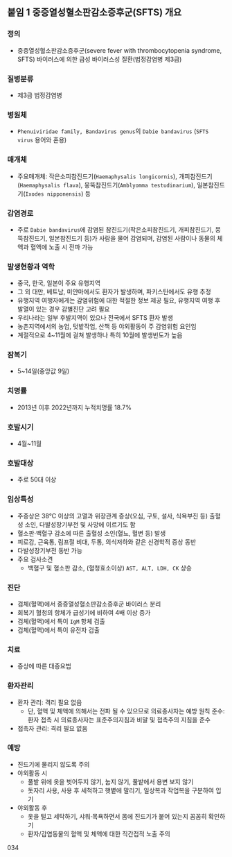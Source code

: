 ## 붙임 1 중증열성혈소판감소증후군(SFTS) 개요

### 정의
- 중증열성혈소판감소증후군(severe fever with thrombocytopenia syndrome, SFTS) 바이러스에 의한 급성 바이러스성 질환(법정감염병 제3급)

### 질병분류
- 제3급 법정감염병

### 병원체
- `Phenuiviridae family, Bandavirus genus`의 `Dabie bandavirus` (`SFTS virus` 용어와 혼용)

### 매개체
- 주요매개체: 작은소피참진드기(`Haemaphysalis longicornis`), 개피참진드기(`Haemaphysalis flava`), 뭉뚝참진드기(`Amblyomma testudinarium`), 일본참진드기(`Ixodes nipponensis`) 등

### 감염경로
- 주로 `Dabie bandavirus`에 감염된 참진드기(작은소피참진드기, 개피참진드기, 뭉뚝참진드기, 일본참진드기 등)가 사람을 물어 감염되며, 감염된 사람이나 동물의 체액과 혈액에 노출 시 전파 가능

### 발생현황과 역학
- 중국, 한국, 일본이 주요 유행지역
- 그 외 대만, 베트남, 미얀마에서도 환자가 발생하며, 파키스탄에서도 유행 추정
- 유행지역 여행자에게는 감염위험에 대한 적절한 정보 제공 필요, 유행지역 여행 후 발열이 있는 경우 감별진단 고려 필요
- 우리나라는 일부 후발지역이 있으나 전국에서 SFTS 환자 발생
- 농촌지역에서의 농업, 텃밭작업, 산책 등 야외활동이 주 감염위험 요인임
- 계절적으로 4~11월에 걸쳐 발생하나 특히 10월에 발생빈도가 높음

### 잠복기
- 5~14일(중앙값 9일)

### 치명률
- 2013년 이후 2022년까지 누적치명률 18.7%

### 호발시기
- 4월~11월

### 호발대상
- 주로 50대 이상

### 임상특성
- 주증상은 38℃ 이상의 고열과 위장관계 증상(오심, 구토, 설사, 식욕부진 등) 출혈성 소인, 다발성장기부전 및 사망에 이르기도 함
- 혈소판·백혈구 감소에 따른 출혈성 소인(혈뇨, 혈변 등) 발생
- 피로감, 근육통, 림프절 비대, 두통, 의식저하와 같은 신경학적 증상 동반
- 다발성장기부전 동반 가능
- 주요 검사소견
    - 백혈구 및 혈소판 감소, (혈청효소이상) `AST, ALT, LDH, CK` 상승

### 진단
- 검체(혈액)에서 중증열성혈소판감소증후군 바이러스 분리
- 회복기 혈청의 항체가 급성기에 비하여 4배 이상 증가
- 검체(혈액)에서 특이 `IgM` 항체 검출
- 검체(혈액)에서 특이 유전자 검출

### 치료
- 증상에 따른 대증요법

### 환자관리
- 환자 관리: 격리 필요 없음
    - 단, 혈액 및 체액에 의해서는 전파 될 수 있으므로 의료종사자는 예방 원칙 준수: 환자 접촉 시 의료종사자는 표준주의지침과 비말 및 접촉주의 지침을 준수
- 접촉자 관리: 격리 필요 없음

### 예방
- 진드기에 물리지 않도록 주의
- 야외활동 시
    - 풀밭 위에 옷을 벗어두지 않기, 눕지 않기, 풀밭에서 용변 보지 않기
    - 돗자리 사용, 사용 후 세척하고 햇볕에 말리기, 일상복과 작업복을 구분하여 입기
- 야외활동 후
    - 옷을 털고 세탁하기, 샤워·목욕하면서 몸에 진드기가 붙어 있는지 꼼꼼히 확인하기
    - 환자/감염동물의 혈액 및 체액에 대한 직간접적 노출 주의

<PAGE>034